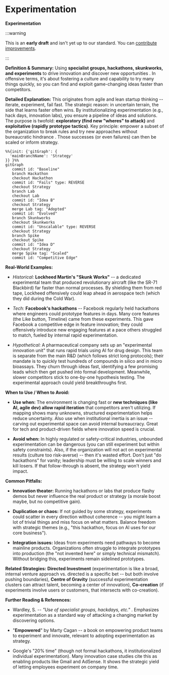 # Experimentation

**Experimentation**

:::warning

This is an **early draft** and isn't yet up to our standard.
You can [contribute improvements](https://github.com/dave1010/wardley-leadership-strategies).

:::

**Definition & Summary:** Using **specialist groups, hackathons, skunkworks, and experiments** to drive innovation and discover new opportunities . In offensive terms, it's about fostering a culture and capability to try many things quickly, so you can find and exploit game-changing ideas faster than competitors.

**Detailed Explanation:** This originates from agile and lean startup thinking -- iterate, experiment, fail fast. The strategic reason: in uncertain terrain, the side that learns faster often wins. By institutionalizing experimentation (e.g., hack days, innovation labs), you ensure a pipeline of ideas and solutions. The purpose is twofold: **exploratory (find new "wheres" to attack)** and **exploitative (rapidly prototype tactics)**. Key principle: empower a subset of the organization to break rules and try new approaches without bureaucratic hindrance . Those successes (or even failures) can then be scaled or inform strategy.

```mermaid
%%{init: {'gitGraph': {
  'mainBranchName': 'Strategy'
}} }%%
gitGraph
   commit id: "Baseline"
   branch Hackathon
   checkout Hackathon
   commit id: "Fails" type: REVERSE
   checkout Strategy
   branch Lab
   checkout Lab
   commit id: "Idea B"
   checkout Strategy
   merge Lab tag: "Adopted"
   commit id: "Evolved"
   branch Skunkworks
   checkout Skunkworks
   commit id: "Unscalable" type: REVERSE
   checkout Strategy
   branch Spike
   checkout Spike
   commit id: "Idea D"
   checkout Strategy
   merge Spike tag: "Scaled"
   commit id: "Competitive Edge"
```


**Real-World Examples:**

-  *Historical:* **Lockheed Martin's "Skunk Works"** -- a dedicated experimental team that produced revolutionary aircraft (like the SR-71 Blackbird) far faster than normal processes. By shielding them from red tape, Lockheed offensively could leap ahead in aerospace tech (which they did during the Cold War).

-  *Tech:* **Facebook's hackathons** -- Facebook regularly held hackathons where engineers could prototype features in days. Many core features (the Like button, Timeline) came from these experiments. This gave Facebook a competitive edge in feature innovation; they could offensively introduce new engaging features at a pace others struggled to match, fueled by internal rapid experimentation.

-  *Hypothetical:* A pharmaceutical company sets up an "experimental innovation unit" that runs rapid trials using AI for drug design. This team is separate from the main R&D (which follows strict long protocols); their mandate is to quickly test hundreds of compounds in silico and in micro bioassays. They churn through ideas fast, identifying a few promising leads which then get pushed into formal development. Meanwhile, slower competitors stick to one-by-one hypothesis testing. The experimental approach could yield breakthroughs first.

**When to Use / When to Avoid:**

-  **Use when:** The environment is changing fast or **new techniques (like AI, agile dev) allow rapid iteration** that competitors aren't utilizing. If mapping shows many unknowns, structured experimentation helps reduce uncertainty. Also use when institutional inertia is an issue -- carving out experimental space can avoid internal bureaucracy. Great for tech and product-driven fields where innovation speed is crucial.

-  **Avoid when:** In highly regulated or safety-critical industries, unbounded experimentation can be dangerous (you can still experiment but within safety constraints). Also, if the organization will not act on experimental results (culture too risk-averse) -- then it's wasted effort. Don't just "do hackathons" for vanity; leadership must be willing to scale winners and kill losers. If that follow-through is absent, the strategy won't yield impact.

**Common Pitfalls:**

-  **Innovation theater:** Running hackathons or labs that produce flashy demos but never influence the real product or strategy (a morale boost maybe, but no competitive gain).

-  **Duplication or chaos:** If not guided by some strategy, experiments could scatter in every direction without coherence -- you might learn a lot of trivial things and miss focus on what matters. Balance freedom with strategic themes (e.g., "this hackathon, focus on AI uses for our core business").

-  **Integration issues:** Ideas from experiments need pathways to become mainline products. Organizations often struggle to integrate prototypes into production (the "not invented here" or simply technical mismatch). Without bridging this, experiments remain sidelined prototypes.

**Related Strategies:** **Directed Investment** (experimentation is like a broad, internal venture approach vs. directed is a specific bet -- but both involve pushing boundaries), **Centre of Gravity** (successful experimentation clusters can attract talent, becoming a center of innovation), **Co-creation** (if experiments involve users or customers, that intersects with co-creation).

**Further Reading & References:**

-  Wardley, S. -- *"Use of specialist groups, hackdays, etc."* . Emphasizes experimentation as a standard way of attacking a changing market by discovering options.

-  "**Empowered**" by Marty Cagan -- a book on empowering product teams to experiment and innovate, relevant to adopting experimentation as strategy.

-  Google's "20% time" (though not formal hackathons, it institutionalized individual experimentation). Many innovation case studies cite this as enabling products like Gmail and AdSense. It shows the strategic yield of letting employees experiment on company time.